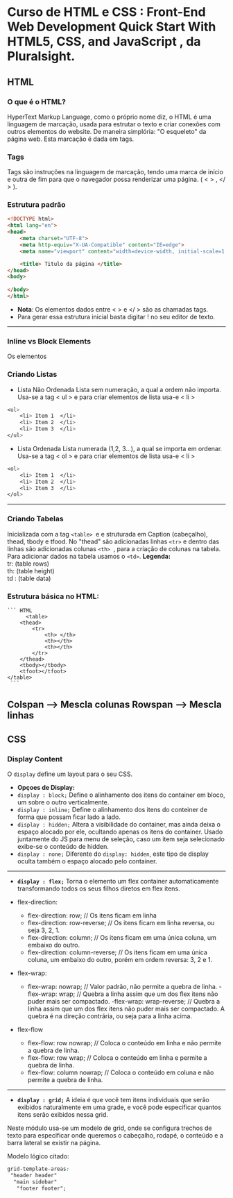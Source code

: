 # Curso de HTML e CSS : Front-End Web Development Quick Start With HTML5, CSS, and JavaScript , da Pluralsight.

## HTML
### O que é o HTML?
HyperText Markup Language, como o próprio nome diz, o HTML é uma linguagem de marcação, usada para estrutar o texto e criar conexões com outros elementos do website. De maneira simplória: "O esqueleto" da página web. Esta marcação é dada em tags.

### Tags
Tags são instruções na linguagem de marcação, tendo uma marca de início e outra de fim para que o navegador possa renderizar uma página. ( < > , </ > ).

### Estrutura padrão 
```HTML
<!DOCTYPE html>
<html lang="en">
<head>
    <meta charset="UTF-8">
    <meta http-equiv="X-UA-Compatible" content="IE=edge">
    <meta name="viewport" content="width=device-width, initial-scale=1.0">

    <title> Titulo da página </title>
</head>
<body>
    
</body>
</html>
```
- **Nota**: Os elementos dados entre < > e </ > são as chamadas tags. 
- Para gerar essa estrutura inicial basta digitar ! no seu editor de texto.
------------------------------------------
### Inline vs Block Elements
Os elementos 


### Criando Listas
- Lista Não Ordenada 
Lista sem numeração, a qual a ordem não importa. Usa-se a tag < ul > e para criar elementos de lista usa-e < li >
``` CSS
<ul>
    <li> Item 1  </li>
    <li> Item 2  </li>
    <li> Item 3  </li>
</ul>
```
- Lista Ordenada
Lista numerada (1,2, 3...), a qual se importa em ordenar. Usa-se a tag < ol > e para criar elementos de lista usa-e < li >

``` CSS
<ol>
    <li> Item 1  </li>
    <li> Item 2  </li>
    <li> Item 3  </li>
</ol>
```
------------------------------------------
### Criando Tabelas
 Inicializada com a tag `<table> `e e struturada em Caption (cabeçalho), thead, tbody e tfood. No "thead" são adicionadas linhas `<tr>` e dentro das linhas são adicionadas colunas `<th> `, para a criação de colunas na tabela. Para adicionar dados na tabela usamos o `<td>`.
  **Legenda:** <br>
    tr:  (table rows) <br>
    th:  (table height) <br>
    td : (table data) <br>
    
 ### Estrutura básica no HTML:
    ``` HTML
          <table>
        <thead>
            <tr>
                <th> </th>
                <th></th>
                <th></th>
            </tr>
        </thead>
        <tbody></tbody>
        <tfoot></tfoot>
    </table>
     ```
Colspan —> Mescla colunas
Rowspan —> Mescla linhas
------------------------------------------
## CSS

### Display Content
O `display` define um layout para o seu CSS.

- **Opçoes de Display:**
- `display : block;`
Define o alinhamento dos itens do container em bloco, um sobre o outro verticalmente.
- `display : inline;`
Define o alinhamento dos itens do conteiner de forma que possam ficar lado a lado.
- `display : hidden;`
Altera a visibilidade do container, mas ainda deixa o espaço alocado por ele, ocultando apenas os itens do container. Usado juntamente do JS para menu de seleção, caso um item seja selecionado exibe-se o conteúdo de hidden.
- `display : none;`
Diferente do `display: hidden`, este tipo de display oculta também o espaço alocado pelo container.
------------------------------------------
- **`display : flex;`**
Torna o elemento um flex container automaticamente transformando todos os seus filhos diretos em flex itens.

- flex-direction:
    - flex-direction: row;
    // Os itens ficam em linha
    - flex-direction: row-reverse;
    // Os itens ficam em linha reversa, ou      seja 3, 2, 1.
    -  flex-direction: column;
    // Os itens ficam em uma única coluna,      um embaixo do outro.
    - flex-direction: column-reverse;
    // Os itens ficam em uma única coluna,      um embaixo do outro, porém em ordem         reversa: 3, 2 e 1.
 - flex-wrap:
    - flex-wrap: nowrap;
    // Valor padrão, não permite a quebra       de linha.
    -flex-wrap: wrap;
    // Quebra a linha assim que um dos          flex itens não puder mais ser              compactado.
    -flex-wrap: wrap-reverse;
    // Quebra a linha assim que um dos            flex itens não puder mais ser             compactado. A quebra é na direção         contrária, ou seja para a linha           acima.  
 - flex-flow
    - flex-flow: row nowrap;
    // Coloca o conteúdo em linha e não         permite a quebra de linha.
    - flex-flow: row wrap;
    // Coloca o conteúdo em linha e            permite a quebra de linha.
    - flex-flow: column nowrap;
    // Coloca o conteúdo em coluna e não        permite a quebra de linha.
------------------------------------------
- **`display : grid;`**
A ideia é que você tem itens individuais que serão exibidos naturalmente em uma grade, e você pode especificar quantos itens serão exibidos nessa grid.

Neste módulo usa-se um modelo de grid, onde se configura trechos de texto para especificar onde queremos o cabeçalho, rodapé, o conteúdo e a barra lateral se existir na página.

Modelo lógico citado:
```CSS
grid-template-areas:
 "header header"
  "main sidebar"
   "footer footer";
   ```
   
   
